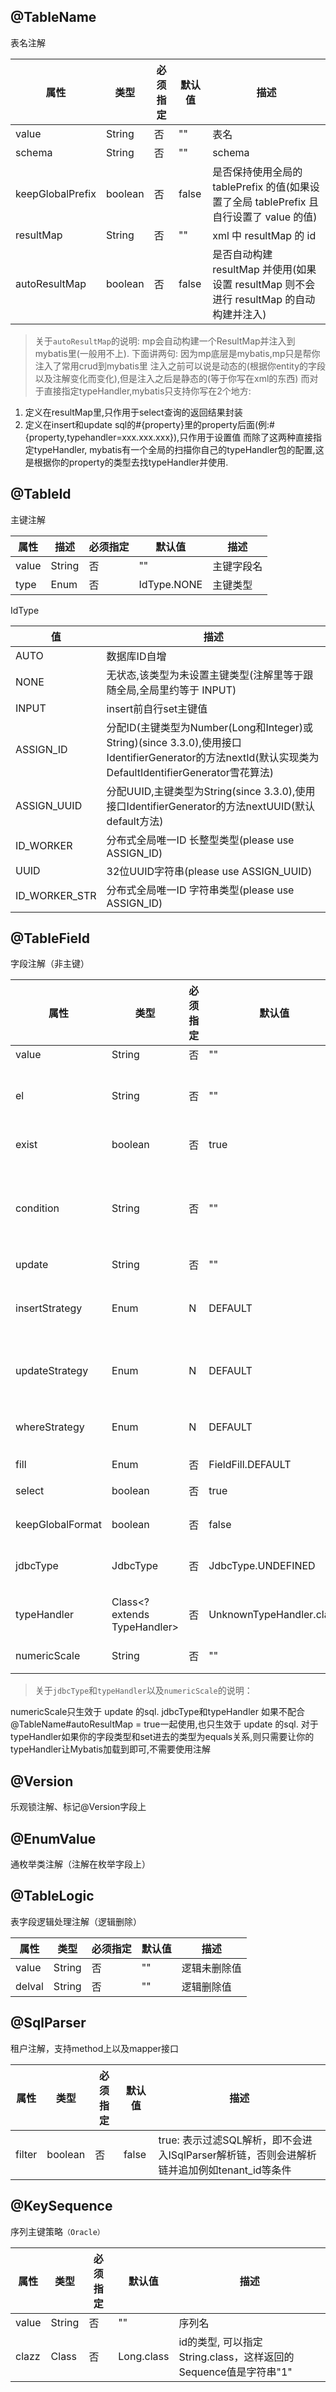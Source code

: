 @TableName
--
表名注解

|属性            |类型    |必须指定|默认值|描述|
|----------------|-------|------|-----|----|
|value           |String |否     |""   |表名|
|schema          |String |否     |""   |schema|
|keepGlobalPrefix|boolean|否     |false|是否保持使用全局的 tablePrefix 的值(如果设置了全局 tablePrefix 且自行设置了 value 的值)|
|resultMap       |String |否     |""   |xml 中 resultMap 的 id|
|autoResultMap   |boolean|否     |false|是否自动构建 resultMap 并使用(如果设置 resultMap 则不会进行 resultMap 的自动构建并注入)|

> 关于`autoResultMap`的说明:
  mp会自动构建一个ResultMap并注入到mybatis里(一般用不上).
  下面讲两句: 因为mp底层是mybatis,mp只是帮你注入了常用crud到mybatis里 
  注入之前可以说是动态的(根据你entity的字段以及注解变化而变化),但是注入之后是静态的(等于你写在xml的东西) 
  而对于直接指定typeHandler,mybatis只支持你写在2个地方:
1. 定义在resultMap里,只作用于select查询的返回结果封装
2. 定义在insert和update sql的#{property}里的property后面(例:#{property,typehandler=xxx.xxx.xxx}),只作用于设置值 而除了这两种直接指定typeHandler,
mybatis有一个全局的扫描你自己的typeHandler包的配置,这是根据你的property的类型去找typeHandler并使用.

@TableId
--
主键注解

|属性  |描述  |必须指定|默认值     |描述      |
|-----|------|------|----------|---------|
|value|String|否    |""         |主键字段名|
|type |Enum  |否    |IdType.NONE|主键类型  |

IdType

|值|描述|
|---|---|
|AUTO	|数据库ID自增|
|NONE	|无状态,该类型为未设置主键类型(注解里等于跟随全局,全局里约等于 INPUT)|
|INPUT	|insert前自行set主键值|
|ASSIGN_ID	|分配ID(主键类型为Number(Long和Integer)或String)(since 3.3.0),使用接口IdentifierGenerator的方法nextId(默认实现类为DefaultIdentifierGenerator雪花算法)|
|ASSIGN_UUID	|分配UUID,主键类型为String(since 3.3.0),使用接口IdentifierGenerator的方法nextUUID(默认default方法)|
|ID_WORKER	|分布式全局唯一ID 长整型类型(please use ASSIGN_ID)|
|UUID	|32位UUID字符串(please use ASSIGN_UUID)|
|ID_WORKER_STR	|分布式全局唯一ID 字符串类型(please use ASSIGN_ID)|

@TableField
--
字段注解（非主键）

|属性|类型|必须指定|默认值|描述|
|---|---|-------|-----|---|
|value	|String	|否	|""	|数据库字段名|
|el	|String	|否	|""	|映射为原生 #{ ... } 逻辑,相当于写在 xml 里的 #{ ... } 部分|
|exist	|boolean	|否	|true	|是否为数据库表字段|
|condition	|String	|否	|""	|字段 where 实体查询比较条件,有值设置则按设置的值为准,没有则为默认全局的 %s=#{%s},参考|
|update	|String	|否	|""	|字段 |update set 部分注入, 例如：update="%s+1"：表示更新时会set version=version+1(该属性优先级高于 el 属性)|
|insertStrategy	|Enum	|N	|DEFAULT	|举例：NOT_NULL: insert into table_a(<if test="columnProperty != null">column</if>) values (<if test="columnProperty != null">#{columnProperty}</if>)|
|updateStrategy	|Enum	|N	|DEFAULT	|举例：IGNORED: update table_a set column=#{columnProperty}|
|whereStrategy	|Enum	|N	|DEFAULT	|举例：NOT_EMPTY: where <if test="columnProperty != null and columnProperty!=''">column=#{columnProperty}</if>|
|fill	|Enum	|否	|FieldFill.DEFAULT	|字段自动填充策略|
|select	|boolean	|否	|true	|是否进行 select 查询|
|keepGlobalFormat	|boolean	|否	|false	|是否保持使用全局的 format 进行处理|
|jdbcType	|JdbcType	|否	|JdbcType.UNDEFINED	|JDBC类型 (该默认值不代表会按照该值生效)|
|typeHandler	|Class<? extends TypeHandler>	|否	|UnknownTypeHandler.class	|类型处理器 (该默认值不代表会按照该值生效)|
|numericScale	|String	|否	|""	|指定小数点后保留的位数|

> 关于`jdbcType`和`typeHandler`以及`numericScale`的说明：
  
numericScale只生效于 update 的sql. jdbcType和typeHandler
如果不配合@TableName#autoResultMap = true一起使用,也只生效于 update 的sql. 
对于typeHandler如果你的字段类型和set进去的类型为equals关系,则只需要让你的typeHandler让Mybatis加载到即可,不需要使用注解

@Version
--
乐观锁注解、标记@Version字段上

@EnumValue
--
通枚举类注解（注解在枚举字段上）

@TableLogic
--
表字段逻辑处理注解（逻辑删除）

|属性|类型|必须指定|默认值|描述|
|---|---|-------|-----|---|
|value	|String	|否	|""	|逻辑未删除值|
|delval	|String	|否	|""	|逻辑删除值|

@SqlParser
--
租户注解，支持method上以及mapper接口

|属性|类型|必须指定|默认值|描述|
|---|---|-------|-----|---|
|filter	|boolean	|否	|false	|true: 表示过滤SQL解析，即不会进入ISqlParser解析链，否则会进解析链并追加例如tenant_id等条件|

@KeySequence
--
序列主键策略`（Oracle）`

|属性|类型|必须指定|默认值|描述|
|---|---|-------|-----|---|
|value	|String	|否	|""	|序列名|
|clazz	|Class	|否	|Long.class	|id的类型, 可以指定String.class，这样返回的Sequence值是字符串"1"|

